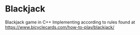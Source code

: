 # Blackjack
Blackjack game in C++
Implementing according to rules found at https://www.bicyclecards.com/how-to-play/blackjack/
